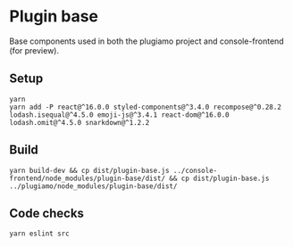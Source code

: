 # Plugin base

Base components used in both the plugiamo project and console-frontend (for preview).

## Setup

```
yarn
yarn add -P react@^16.0.0 styled-components@^3.4.0 recompose@^0.28.2 lodash.isequal@^4.5.0 emoji-js@^3.4.1 react-dom@^16.0.0 lodash.omit@^4.5.0 snarkdown@^1.2.2
```

## Build

```
yarn build-dev && cp dist/plugin-base.js ../console-frontend/node_modules/plugin-base/dist/ && cp dist/plugin-base.js ../plugiamo/node_modules/plugin-base/dist/
```

## Code checks

```sh
yarn eslint src
```
